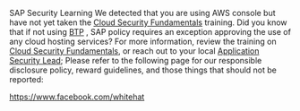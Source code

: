   SAP Security Learning We detected that you are using AWS console but have not yet taken
  the [Cloud Security Fundamentals](https://google.com) training. Did you know that if not using [BTP](https://google.com)
  , SAP policy requires an exception approving the use of any cloud hosting services? For more information, review the
  training on [Cloud Security Fundamentals](https://google.com), or reach out to your
  local [Application Security Lead](https://google.com);
  Please refer to the following page for our responsible disclosure policy, reward guidelines, and those things that should not be reported:

https://www.facebook.com/whitehat
